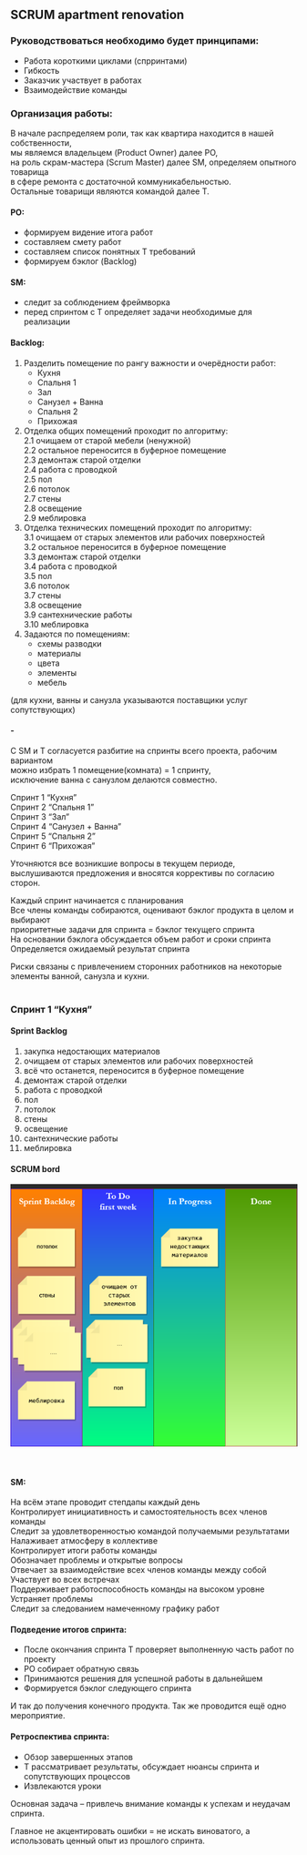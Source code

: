## SCRUM apartment renovation

### Руководствоваться необходимо будет принципами:  
- Работа короткими циклами (спрринтами)  
- Гибкость  
- Заказчик участвует в работах  
- Взаимодействие команды

### Организация работы:  
В начале распределяем роли, так как квартира находится в нашей собственности,  
мы являемся владельцем (Product Owner) далее PO,  
на роль скрам-мастера (Scrum Master) далее SM, определяем опытного товарища  
в сфере ремонта с достаточной коммуникабельностью.  
Остальные товарищи являются командой далее T.

#### PO:  
- формируем видение итога работ
- составляем смету работ
- составляем список понятных Т требований
- формируем бэклог (Backlog)

#### SM:
- следит за соблюдением фреймворка
- перед спринтом с T определяет задачи необходимые для реализации

#### **Backlog:**
1. Разделить помещение по рангу важности и очерёдности работ:
    - Кухня
    - Спальня 1
    - Зал
    - Санузел + Ванна
    - Спальня 2
    - Прихожая</br>
2. Отделка общих помещений проходит по алгоритму:  
2.1 очищаем от старой мебели (ненужной)  
2.2 остальное переносится в буферное помещение  
2.3 демонтаж старой отделки  
2.4 работа с проводкой  
2.5 пол  
2.6 потолок  
2.7 стены  
2.8 освещение  
2.9 меблировка</br>  
3. Отделка технических помещений проходит по алгоритму:  
3.1 очищаем от старых элементов или рабочих поверхностей  
3.2 остальное переносится в буферное помещение  
3.3 демонтаж старой отделки  
3.4 работа с проводкой  
3.5 пол  
3.6 потолок  
3.7 стены  
3.8 освещение  
3.9 сантехнические работы  
3.10 меблировка
4. Задаются по помещениям:
    - схемы разводки
    - материалы
    - цвета
    - элементы
    - мебель

(для кухни, ванны и санузла указываются поставщики услуг сопутствующих)  
#### -
С SM и T согласуется разбитие на спринты всего проекта, рабочим вариантом   
можно избрать 1 помещение(комната) = 1 спринту,  
исключение ванна с санузлом делаются совместно.  

Спринт 1 “Кухня”  
Спринт 2 “Спальня 1”  
Спринт 3 “Зал”  
Спринт 4 “Санузел + Ванна”  
Спринт 5 “Спальня 2”  
Спринт 6 “Прихожая”  

Уточняются все возникшие вопросы в текущем периоде, выслушиваются предложения и вносятся коррективы по согласию сторон.

Каждый спринт начинается с планирования  
Все члены команды собираются, оценивают бэклог продукта в целом и выбирают  
приоритетные задачи для спринта = бэклог текущего спринта  
На основании бэклога обсуждается объем работ и сроки спринта  
Определяется ожидаемый результат спринта  

Риски связаны с привлечением сторонних работников на некоторые элементы ванной, санузла и кухни.</br></br>
### Спринт 1 “Кухня”
#### **Sprint Backlog**
1. закупка недостающих материалов
2. очищаем от старых элементов или рабочих поверхностей  
3. всё что останется, переносится в буферное помещение  
4. демонтаж старой отделки  
5. работа с проводкой  
6. пол  
7. потолок  
8. стены  
9. освещение  
10. сантехнические работы  
11. меблировка

#### **SCRUM bord**
<p align="center"><img src ="SD.png" /></p></br>

#### SM:  
На всём этапе проводит степдапы каждый день  
Контролирует инициативность и самостоятельность всех членов команды  
Следит за удовлетворенностью командой получаемыми результатами  
Налаживает атмосферу в коллективе  
Контролирует итоги работы команды  
Обозначает проблемы и открытые вопросы  
Отвечает за взаимодействие всех членов команды между собой  
Участвует во всех встречах  
Поддерживает работоспособность команды на высоком уровне  
Устраняет проблемы  
Следит за следованием намеченному графику работ

#### Подведение итогов спринта:
- После окончания спринта Т проверяет выполненную часть работ по проекту
- РО собирает обратную связь
- Принимаются решения для успешной работы в дальнейшем
- Формируется бэклог следующего спринта

И так до получения конечного продукта.
Так же проводится ещё одно мероприятие.

#### Ретроспектива спринта:
- Обзор завершенных этапов
- Т рассматривает результаты, обсуждает нюансы спринта и сопутствующих процессов
- Извлекаются уроки

Основная задача – привлечь внимание команды к успехам и неудачам спринта.  

Главное не акцентировать ошибки = не искать виноватого, а использовать ценный опыт из прошлого спринта.